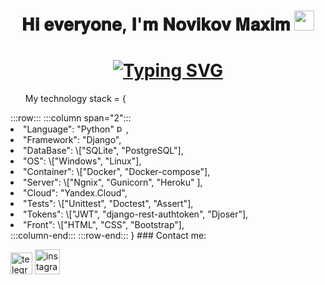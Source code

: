 <h1 align="center">𝐇𝐢 𝐞𝐯𝐞𝐫𝐲𝐨𝐧𝐞, 𝐈'𝐦 𝐍𝐨𝐯𝐢𝐤𝐨𝐯 𝐌𝐚𝐱𝐢𝐦
<img src="https://github.com/blackcater/blackcater/raw/main/images/Hi.gif" height="32"/></h1>

<h1 align="center"><a href="https://git.io/typing-svg"><img src="https://readme-typing-svg.demolab.com?font=Fira+Code&pause=1000&color=04ADFFA1&background=00000000&width=435&lines=and+i'm+Python+developer" alt="Typing SVG" /></a></h1>

<ul>My technology stack = {</ul>
:::row:::
   :::column span="2":::
      <li>"Language": "Python" <img src="https://s3.dualstack.us-east-2.amazonaws.com/pythondotorg-assets/media/community/logos/python-logo-only.png" alt="python" height="15">,</li>
      <li>"Framework": "Django",</li>
      <li>"DataBase": \["SQLite", "PostgreSQL"],</li>
      <li>"OS": \["Windows", "Linux"],</li>
      <li>"Container": \["Docker", "Docker-compose"],</li>
      <li>"Server": \["Ngnix", "Gunicorn", "Heroku" ],</li>
      <li>"Cloud": "Yandex.Cloud",</li>
      <li>"Tests": \["Unittest", "Doctest", "Assert"],</li>
      <li>"Tokens": \["JWT", "django-rest-authtoken", "Djoser"],</li>
      <li>"Front": \["HTML", "CSS", "Bootstrap"],</li>
   :::column-end:::
:::row-end:::
}
### Contact me:

[<img src='https://cdn4.iconfinder.com/data/icons/logos-and-brands/512/335_Telegram_logo-1024.png' alt='telegram' height='35'>]([http://t.me/viator3m](https://t.me/MaximNovikow))
[<img src='https://www.freepngimg.com/thumb/social_media/74310-instagram-icons-media-computer-social-logo.png' alt='instagram' height='40'>](https://www.instagram.com/kamyshanovv/)
